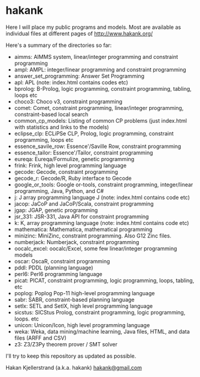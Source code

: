 hakank
======

Here I will place my public programs and models. Most are 
available as individual files at different pages of 
http://www.hakank.org/

Here's a summary of the directories so far:

* aimms: AIMMS system, linear/integer programming and constraint programming
* ampl: AMPL: integer/linear programming and constraint programming
* answer_set_programming: Answer Set Programming
* apl: APL (note: index.html contains codes etc)
* bprolog: B-Prolog, logic programming, constraint programming, tabling, loops etc
* choco3: Choco v3, constraint programming
* comet: Comet, constraint programming, linear/integer programming, constraint-based local search
* common_cp_models: Listing of common CP problems (just index.html with statistics and links to the models)
* eclipse_clp: ECLiPSe CLP, Prolog, logic programming, constraint programming, loops etc
* essence_savile_row: Essence'/Saville Row, constraint programming
* essence_tailor: Essence'/Tailor, constraint programming
* eureqa: Eureqa/Formulize, genetic programming
* frink: Frink, high level programming language
* gecode: Gecode, constraint programming
* gecode_r: Gecode/R, Ruby interface to Gecode
* google_or_tools: Google or-tools, constraint programming, integer/linear programming, Java, Python, and C#
* j: J array programming language J (note: index.html contains code etc)
* jacop: JaCoP and JaCoP/Scala, constraint programming
* jgap: JGAP, genetic programming
* jsr_331: JSR-331, Java API for constraint programming
* k: K, array programming language  (note: index.html contains code etc)
* mathematica: Mathematica, mathematical programming
* minizinc: MiniZinc, constraint programming. Also G12 Zinc files.
* numberjack: Numberjack, constraint programming
* oocalc_excel: oocalc/Excel, some few linear/integer programming models
* oscar: OscaR, constraint programming
* pddl: PDDL (planning language)
* perl6: Perl6 programming language
* picat: PICAT, constraint programming, logic programming, loops, tabling, etc
* poplog: Poplog Pop-11 high-level programming language
* sabr: SABR, constraint-based planning language
* setlx: SETL and SetlX, high level programming language
* sicstus: SICStus Prolog, constraint programming, logic programming, loops. etc
* unicon: Unicon/Icon, high level programming language
* weka: Weka, data mining/machine learning, Java files, HTML, and data files (ARFF and CSV)
* z3: Z3/Z3Py theorem prover / SMT solver

I'll try to keep this repository as updated as possible.

Hakan Kjellerstrand (a.k.a. hakank)
hakank@gmail.com

